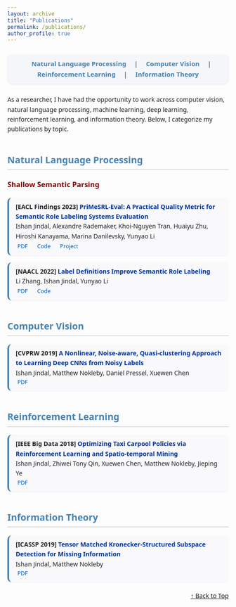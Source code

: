 ```yaml
---
layout: archive
title: "Publications"
permalink: /publications/
author_profile: true
---
```


<!-- Load Font Awesome for icons -->
<link rel="stylesheet" href="https://cdnjs.cloudflare.com/ajax/libs/font-awesome/6.4.0/css/all.min.css">

<style>
/* Core text styling */
body {
  font-family: "Segoe UI", Helvetica, sans-serif;
  line-height: 1.6;
  color: #222;
}

/* --- NAVIGATION BAR --- */
.topic-nav {
  text-align: center;
  margin: 25px 0;
  padding: 10px 0;
  background: #f4f6fa;
  border-radius: 10px;
  box-shadow: 0 1px 3px rgba(0,0,0,0.1);
}

.topic-nav a {
  color: SteelBlue;
  font-weight: 600;
  margin: 0 15px;
  text-decoration: none;
  font-size: 1.05em;
  transition: color 0.2s ease-in-out;
}

.topic-nav a:hover {
  color: DarkRed;
  text-decoration: underline;
}

/* Section Headers */
h2 {
  color: SteelBlue;
  border-bottom: 2px solid #ddd;
  padding-bottom: 4px;
  margin-top: 2em;
}

h3 {
  color: DarkRed;
  margin-top: 1.2em;
}

/* Publication card styling */
.pub-card {
  background: #f9f9fc;
  border-left: 4px solid SteelBlue;
  border-radius: 10px;
  padding: 10px 15px;
  margin: 10px 0 15px 0;
  box-shadow: 0 1px 2px rgba(0,0,0,0.05);
}

.pub-card:hover {
  background: #f2f6ff;
}

/* Title links */
.pub-title a {
  color: #003399;
  font-weight: 600;
  text-decoration: none;
}

.pub-title a:hover {
  text-decoration: underline;
}

/* Metadata links */
.pub-links a {
  color: #0056b3;
  text-decoration: none;
  margin-right: 14px;
  font-size: 0.9em;
}

.pub-links a:hover {
  text-decoration: underline;
}

/* Icons */
.pub-links i {
  margin-right: 4px;
  color: SteelBlue;
}

/* Collapsible sections */
details {
  margin-top: 1em;
  margin-bottom: 1em;
}
summary {
  font-weight: 600;
  cursor: pointer;
  color: #333;
}
</style>

<body>

<!-- 🧭 Topic Navigation Bar -->
<div class="topic-nav">
  <a href="#nlp">Natural Language Processing</a> |
  <a href="#cv">Computer Vision</a> |
  <a href="#rl">Reinforcement Learning</a> |
  <a href="#it">Information Theory</a>
</div>

<p>
As a researcher, I have had the opportunity to work across computer vision, natural language processing, machine learning, deep learning, reinforcement learning, and information theory. Below, I categorize my publications by topic.
</p>

<!-- 🧠 NLP SECTION -->
<h2 id="nlp">Natural Language Processing</h2>

<h3>Shallow Semantic Parsing</h3>

<div class="pub-card">
  <div class="pub-title">
    <b>[EACL Findings 2023]</b> 
    <a href="https://aclanthology.org/2023.findings-eacl.134/" target="_blank">PriMeSRL-Eval: A Practical Quality Metric for Semantic Role Labeling Systems Evaluation</a>
  </div>
  <div class="pub-authors">
    Ishan Jindal, Alexandre Rademaker, Khoi-Nguyen Tran, Huaiyu Zhu, Hiroshi Kanayama, Marina Danilevsky, Yunyao Li
  </div>
  <div class="pub-links">
    <a href="https://aclanthology.org/2023.findings-eacl.134/" target="_blank"><i class="fa-solid fa-file-pdf"></i>PDF</a>
    <a href="https://github.com/UniversalPropositions/PriMeSRL-Eval" target="_blank"><i class="fa-solid fa-code"></i>Code</a>
    <a href="https://universalpropositions.github.io/" target="_blank"><i class="fa-solid fa-brain"></i>Project</a>
  </div>
</div>

<div class="pub-card">
  <div class="pub-title">
    <b>[NAACL 2022]</b> 
    <a href="https://aclanthology.org/2022.naacl-main.411/" target="_blank">Label Definitions Improve Semantic Role Labeling</a>
  </div>
  <div class="pub-authors">
    Li Zhang, Ishan Jindal, Yunyao Li
  </div>
  <div class="pub-links">
    <a href="https://aclanthology.org/2022.naacl-main.411/" target="_blank"><i class="fa-solid fa-file-pdf"></i>PDF</a>
    <a href="https://github.com/System-T/LabelAwareSRL" target="_blank"><i class="fa-solid fa-code"></i>Code</a>
  </div>
</div>

<!-- 🖼️ Computer Vision Section -->
<h2 id="cv">Computer Vision</h2>

<div class="pub-card">
  <div class="pub-title">
    <b>[CVPRW 2019]</b> 
    <a href="https://openaccess.thecvf.com/content_CVPRW_2019/papers/Deep%20Vision%20Workshop/Jindal_A_Nonlinear_Noise-aware_Quasi-clustering_Approach_to_Learning_Deep_CNNs_from_Noisy_Labels_CVPRW_2019_paper.pdf" target="_blank">
      A Nonlinear, Noise-aware, Quasi-clustering Approach to Learning Deep CNNs from Noisy Labels
    </a>
  </div>
  <div class="pub-authors">
    Ishan Jindal, Matthew Nokleby, Daniel Pressel, Xuewen Chen
  </div>
  <div class="pub-links">
    <a href="https://openaccess.thecvf.com/content_CVPRW_2019/papers/Deep%20Vision%20Workshop/Jindal_A_Nonlinear_Noise-aware_Quasi-clustering_Approach_to_Learning_Deep_CNNs_from_Noisy_Labels_CVPRW_2019_paper.pdf" target="_blank"><i class="fa-solid fa-file-pdf"></i>PDF</a>
  </div>
</div>

<!-- 🔁 Reinforcement Learning -->
<h2 id="rl">Reinforcement Learning</h2>

<div class="pub-card">
  <div class="pub-title">
    <b>[IEEE Big Data 2018]</b> 
    <a href="https://ieeexplore.ieee.org/abstract/document/8622481" target="_blank">Optimizing Taxi Carpool Policies via Reinforcement Learning and Spatio-temporal Mining</a>
  </div>
  <div class="pub-authors">
    Ishan Jindal, Zhiwei Tony Qin, Xuewen Chen, Matthew Nokleby, Jieping Ye
  </div>
  <div class="pub-links">
    <a href="https://ieeexplore.ieee.org/abstract/document/8622481" target="_blank"><i class="fa-solid fa-file-pdf"></i>PDF</a>
  </div>
</div>

<!-- 📡 Information Theory -->
<h2 id="it">Information Theory</h2>

<div class="pub-card">
  <div class="pub-title">
    <b>[ICASSP 2019]</b> 
    <a href="https://ieeexplore.ieee.org/abstract/document/8683804" target="_blank">Tensor Matched Kronecker-Structured Subspace Detection for Missing Information</a>
  </div>
  <div class="pub-authors">
    Ishan Jindal, Matthew Nokleby
  </div>
  <div class="pub-links">
    <a href="https://ieeexplore.ieee.org/abstract/document/8683804" target="_blank"><i class="fa-solid fa-file-pdf"></i>PDF</a>
  </div>
</div>

<a href="#top" style="display:block;text-align:right;margin-top:20px;">↑ Back to Top</a>

</body>
